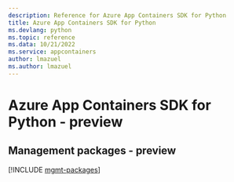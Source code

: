 ```yaml
---
description: Reference for Azure App Containers SDK for Python
title: Azure App Containers SDK for Python
ms.devlang: python
ms.topic: reference
ms.data: 10/21/2022
ms.service: appcontainers
author: lmazuel
ms.author: lmazuel
---
```

# Azure App Containers SDK for Python - preview

## Management packages - preview
[!INCLUDE [mgmt-packages](app-containers-mgmt-index.md)]